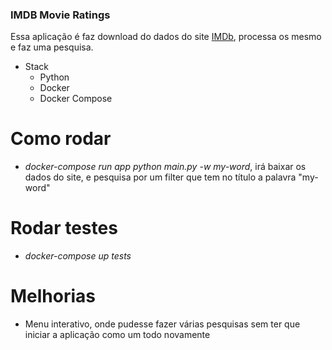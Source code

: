 ### IMDB Movie Ratings

Essa aplicação é faz download do dados do site [IMDb](https://www.imdb.com/interfaces/ "IMDb"), processa os mesmo e faz uma pesquisa.

- Stack
	- Python
	- Docker
	- Docker Compose

# Como rodar
- *docker-compose run app python main.py -w my-word*, irá baixar os dados do site, e pesquisa por  um filter que tem no título a palavra "my-word"

# Rodar testes
- *docker-compose up tests*

# Melhorias
- Menu interativo, onde pudesse fazer várias pesquisas sem ter que iniciar a aplicação como um todo novamente

